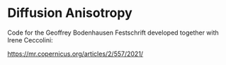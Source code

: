 # Diffusion Anisotropy
Code for the Geoffrey Bodenhausen Festschrift developed together with Irene Ceccolini: 

https://mr.copernicus.org/articles/2/557/2021/
